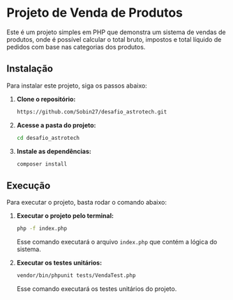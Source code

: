 # Projeto de Venda de Produtos

Este é um projeto simples em PHP que demonstra um sistema de vendas de produtos, onde é possível calcular o total bruto, impostos e total líquido de pedidos com base nas categorias dos produtos.

## Instalação

Para instalar este projeto, siga os passos abaixo:

1. **Clone o repositório:**

   ```bash
   https://github.com/Sobin27/desafio_astrotech.git
   ```
2. **Acesse a pasta do projeto:**

   ```bash
   cd desafio_astrotech
   ```
3. **Instale as dependências:**

   ```bash
   composer install
   ```

## Execução
Para executar o projeto, basta rodar o comando abaixo:

1. **Executar o projeto pelo terminal:**

   ```bash
   php -f index.php
   ```
   Esse comando executará o arquivo `index.php` que contém a lógica do sistema.

2. **Executar os testes unitários:**

   ```bash
   vendor/bin/phpunit tests/VendaTest.php
   ```
   Esse comando executará os testes unitários do projeto.